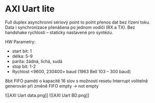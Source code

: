 # AXI Uart lite
Full duplex asynchronní sériový point to point přenos dat bez řízení toku. Data i synchronizace přenášena po jednom vodiči (RX a TX). Bez handshake rychlosti – staticky nastavené pro syntézu.

HW Parametry:
- start bit: 1
- délka: 5-9
- parita: žádná, lichá, sudá
- stop bit: 1-2
- Rychlost <9600, 230400> baud (1963 Bell 103 – 300 baud)

8bit FIFO paměti o kapacitě 16 slov s možností resetu
Interrupt volitelně generován při změně FIFO empty → not empty

![[AXI Uart data.png]]
![[AXI Uart BD.png]]